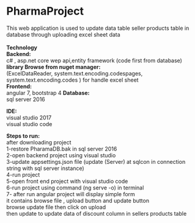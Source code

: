 # PharmaProject
This web application  is used to update data table seller products table  in database  through uploading excel sheet data  
<br/>
**Technology**<br/>
**Backend:**<br/>
c# , asp.net core wep api,entity framework (code first from database) <br/>
**library Browse from nuget manager:**<br/>
(ExcelDataReader, system.text.encoding.codespages, system.text.encoding.codes )  for handle excel sheet <br/>
**Frontend:**<br/>
angular 7, bootstrap 4
**Database:**<br/>
sql server 2016<br/>

**IDE:**<br/>
visual studio 2017<br/>
visual studio code<br/>

**Steps to run:**<br/>
 after downloading project<br/>
 1-restore PharamaDB.bak  in sql server 2016<br/>
 2-open  backend project  using visual studio <br/> 
 3-update  appsettings.json  file   (update (Server) at sqlcon in connection string  with sql server instance)<br/>
 4-run project <br/>
 5-open front end project with visual studio code<br/>
 6-run project  using command  (ng serve -o)  in terminal<br/>
 7- after run angular project    will display simple form  
 it contains  browse  file , upload button  and update button <br/>
  browse  update file  then  click on upload<br/>
   then  update to update data of discount column in sellers products table
  
